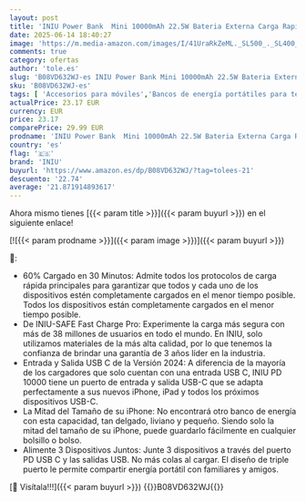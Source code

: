 ```yaml
---
layout: post
title: 'INIU Power Bank  Mini 10000mAh 22.5W Bateria Externa Carga Rapida  USB C PD3.0 QC4.0 Cargador Portatil  Powerbank con Soporte para iPhone 15 14 13 12 Pro Samsung S22 S21 Xiaomi Huawei iPad Tablet'
date: 2025-06-14 18:40:27
image: 'https://m.media-amazon.com/images/I/41UraRkZeML._SL500_._SL400_.jpg'
comments: true
category: ofertas
author: 'tole.es'
slug: 'B08VD632WJ-es INIU Power Bank Mini 10000mAh 22.5W Bateria Externa Carga...'
sku: 'B08VD632WJ-es'
tags: [ 'Accesorios para móviles','Bancos de energía portátiles para teléfonos móviles','Cargadores para móviles','Comunicación móvil y accesorios','Electrónica','iniu','ipad','iphone','🇪🇸', ]
actualPrice: 23.17 EUR
currency: EUR
price: 23.17
comparePrice: 29.99 EUR
prodname: 'INIU Power Bank  Mini 10000mAh 22.5W Bateria Externa Carga Rapida  USB C PD3.0 QC4.0 Cargador Portatil  Powerbank con Soporte para iPhone 15 14 13 12 Pro Samsung S22 S21 Xiaomi Huawei iPad Tablet'
country: 'es'
flag: '🇪🇸'
brand: 'INIU'
buyurl: 'https://www.amazon.es/dp/B08VD632WJ/?tag=tolees-21'
descuento: '22.74'
average: '21.871914893617'
---
```


Ahora mismo tienes [{{< param title >}}]({{< param buyurl >}}) en el siguiente enlace!

[![{{< param prodname >}}]({{< param image >}})]({{< param buyurl >}})

🔎:

- 60% Cargado en 30 Minutos: Admite todos los protocolos de carga rápida principales para garantizar que todos y cada uno de los dispositivos estén completamente cargados en el menor tiempo posible. Todos los dispositivos están completamente cargados en el menor tiempo posible.
- De INIU-SAFE Fast Charge Pro: Experimente la carga más segura con más de 38 millones de usuarios en todo el mundo. En INIU, solo utilizamos materiales de la más alta calidad, por lo que tenemos la confianza de brindar una garantía de 3 años líder en la industria.
- Entrada y Salida USB C de la Versión 2024: A diferencia de la mayoría de los cargadores que solo cuentan con una entrada USB C, INIU PD 10000 tiene un puerto de entrada y salida USB-C que se adapta perfectamente a sus nuevos iPhone, iPad y todos los próximos dispositivos USB-C.
- La Mitad del Tamaño de su iPhone: No encontrará otro banco de energía con esta capacidad, tan delgado, liviano y pequeño. Siendo solo la mitad del tamaño de su iPhone, puede guardarlo fácilmente en cualquier bolsillo o bolso.
- Alimente 3 Dispositivos Juntos: Junte 3 dispositivos a través del puerto PD USB C y las salidas USB. No más colas al cargar. El diseño de triple puerto le permite compartir energía portátil con familiares y amigos.

[🛒 Visítala!!!]({{< param buyurl >}})
{{<world>}}B08VD632WJ{{</world>}}
